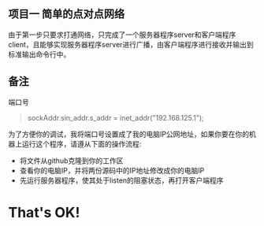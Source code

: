 ## 项目一 简单的点对点网络

由于第一步只要求打通网络，只完成了一个服务器程序server和客户端程序client，且能够实现服务器程序server进行广播，由客户端程序进行接收并输出到标准输出命令行中。

## 备注
端口号
>sockAddr.sin_addr.s_addr = inet_addr("192.168.125.1"); 

为了方便你的调试，我将端口号设置成了我的电脑IP公网地址，如果你要在你的机器上运行这个程序，请遵从下面的操作流程:
+ 将文件从github克隆到你的工作区
+ 查看你的电脑IP，并将两份源码中的IP地址修改成你的电脑IP
+ 先运行服务器程序，使其处于listen的阻塞状态，再打开客户端程序


# That's OK!